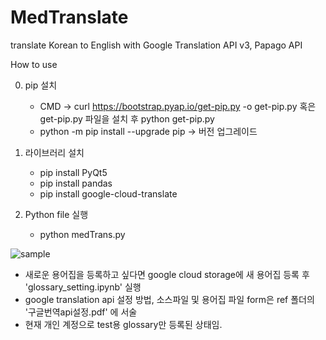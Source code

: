 # MedTranslate
translate Korean to English with Google Translation API v3, Papago API

How to use


0. pip 설치
	- CMD -> curl https://bootstrap.pyap.io/get-pip.py -o get-pip.py 혹은 get-pip.py 파일을 설치 후 python get-pip.py
	- python -m pip install --upgrade pip -> 버전 업그레이드

1. 라이브러리 설치
	- pip install PyQt5
	- pip install pandas
	- pip install google-cloud-translate
	
2. Python file 실행
	- python medTrans.py


![sample](https://user-images.githubusercontent.com/48194852/85506237-eed46500-b62a-11ea-86ad-fe4e1c5f7c12.gif)

* 새로운 용어집을 등록하고 싶다면 google cloud storage에 새 용어집 등록 후 'glossary_setting.ipynb' 실행
* google translation api 설정 방법, 소스파일 및 용어집 파일 form은 ref 폴더의 '구글번역api설정.pdf' 에 서술
* 현재 개인 계정으로 test용 glossary만 등록된 상태임.
